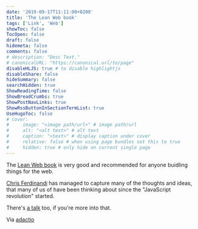 ```yaml
---
date: '2019-09-17T11:11:00+0200'
title: 'The Lean Web book'
tags: ['Link', 'Web']
showToc: false
TocOpen: false
draft: false
hidemeta: false
comments: false
# description: "Desc Text."
# canonicalURL: "https://canonical.url/to/page"
disableHLJS: true # to disable highlightjs
disableShare: false
hideSummary: false
searchHidden: true
ShowReadingTime: false
ShowBreadCrumbs: true
ShowPostNavLinks: true
ShowRssButtonInSectionTermList: true
UseHugoToc: false
# cover:
#     image: "<image path/url>" # image path/url
#     alt: "<alt text>" # alt text
#     caption: "<text>" # display caption under cover
#     relative: false # when using page bundles set this to true
#     hidden: true # only hide on current single page
---
```


The [Lean Web book](https://leanweb.dev/ebook/) is very good and recommended for anyone buidling things for the web.

[Chris Ferdinandi](https://gomakethings.com) has managed to capture many of the thoughts and ideas, that many of us of have been thinking about since the "JavaScript revolution" started.

There's [a talk](https://leanweb.dev/talk/) too, if you're more into that.

Via [adactio](https://adactio.com/links/15817)
